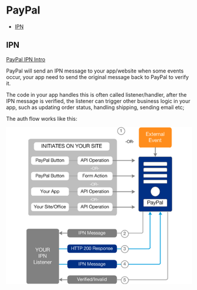 PayPal
===========

- [IPN](#ipn)

## IPN

[PayPal IPN Intro](https://developer.paypal.com/docs/classic/ipn/integration-guide/IPNIntro/)

PayPal will send an IPN message to your app/website when some events occur, your app need to send the original message back to PayPal to verify it.

The code in your app handles this is often called listener/handler, after the IPN message is verified, the listener can trigger other business logic in your app, such as updating order status, handling shipping, sending email etc;


The auth flow works like this:

![IPN Auth Flow](./images/paypal_ipn-auth-flow.gif)
